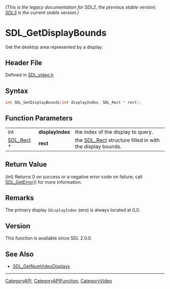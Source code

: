 ###### (This is the legacy documentation for SDL2, the previous stable version; [SDL3](https://wiki.libsdl.org/SDL3/) is the current stable version.)
# SDL_GetDisplayBounds

Get the desktop area represented by a display.

## Header File

Defined in [SDL_video.h](https://github.com/libsdl-org/SDL/blob/SDL2/include/SDL_video.h)

## Syntax

```c
int SDL_GetDisplayBounds(int displayIndex, SDL_Rect * rect);
```

## Function Parameters

|                        |                  |                                                                       |
| ---------------------- | ---------------- | --------------------------------------------------------------------- |
| int                    | **displayIndex** | the index of the display to query.                                    |
| [SDL_Rect](SDL_Rect) * | **rect**         | the [SDL_Rect](SDL_Rect) structure filled in with the display bounds. |

## Return Value

(int) Returns 0 on success or a negative error code on failure; call
[SDL_GetError](SDL_GetError)() for more information.

## Remarks

The primary display (`displayIndex` zero) is always located at 0,0.

## Version

This function is available since SDL 2.0.0.

## See Also

- [SDL_GetNumVideoDisplays](SDL_GetNumVideoDisplays)

----
[CategoryAPI](CategoryAPI), [CategoryAPIFunction](CategoryAPIFunction), [CategoryVideo](CategoryVideo)

